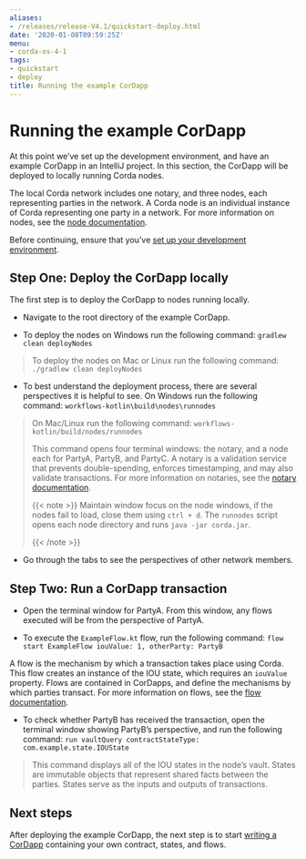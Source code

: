 ```yaml
---
aliases:
- /releases/release-V4.1/quickstart-deploy.html
date: '2020-01-08T09:59:25Z'
menu:
- corda-os-4-1
tags:
- quickstart
- deploy
title: Running the example CorDapp
---
```



# Running the example CorDapp

At this point we’ve set up the development environment, and have an example CorDapp in an IntelliJ project. In this section, the CorDapp will be deployed to locally running Corda nodes.

The local Corda network includes one notary, and three nodes, each representing parties in the network. A Corda node is an individual instance of Corda representing one party in a network. For more information on nodes, see the [node documentation](./key-concepts-node.html).

Before continuing, ensure that you’ve [set up your development environment](./quickstart-index.html).


## Step One: Deploy the CorDapp locally

The first step is to deploy the CorDapp to nodes running locally.


* Navigate to the root directory of the example CorDapp.


* To deploy the nodes on Windows run the following command: `gradlew clean deployNodes`


> 
> To deploy the nodes on Mac or Linux run the following command: `./gradlew clean deployNodes`


* To best understand the deployment process, there are several perspectives it is helpful to see. On Windows run the following command: `workflows-kotlin\build\nodes\runnodes`


> 
> On Mac/Linux run the following command: `workflows-kotlin/build/nodes/runnodes`
> 
> This command opens four terminal windows: the notary, and a node each for PartyA, PartyB, and PartyC. A notary is a validation service that prevents double-spending, enforces timestamping, and may also validate transactions. For more information on notaries, see the [notary documentation](./key-concepts-notaries.html).
> 
> 
> {{< note >}}
> Maintain window focus on the node windows, if the nodes fail to load, close them using `ctrl + d`. The `runnodes` script opens each node directory and runs `java -jar corda.jar`.
> 
> {{< /note >}}

* Go through the tabs to see the perspectives of other network members.



## Step Two: Run a CorDapp transaction


* Open the terminal window for PartyA. From this window, any flows executed will be from the perspective of PartyA.


* To execute the `ExampleFlow.kt` flow, run the following command: `flow start ExampleFlow iouValue: 1, otherParty: PartyB`

A flow is the mechanism by which a transaction takes place using Corda. This flow creates an instance of the IOU state, which requires an `iouValue` property. Flows are contained in CorDapps, and define the mechanisms by which parties transact. For more information on flows, see the [flow documentation](key-concepts-flows.html).


* To check whether PartyB has received the transaction, open the terminal window showing PartyB’s perspective, and run the following command: `run vaultQuery contractStateType: com.example.state.IOUState`


> 
> This command displays all of the IOU states in the node’s vault. States are immutable objects that represent shared facts between the parties. States serve as the inputs and outputs of transactions.


## Next steps

After deploying the example CorDapp, the next step is to start [writing a CorDapp](./quickstart-build.html) containing your own contract, states, and flows.


